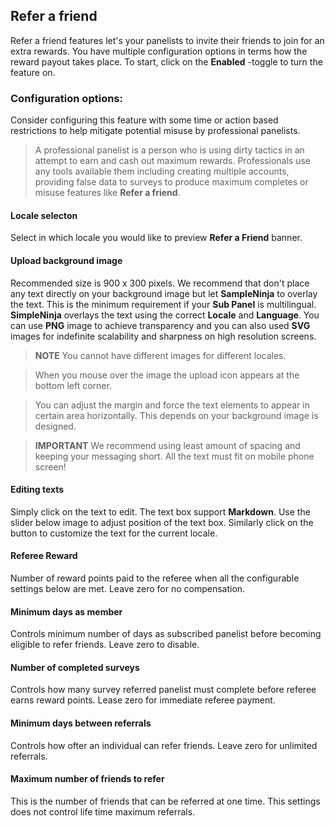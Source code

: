 ## Refer a friend

Refer a friend features let's your panelists to invite their friends to join for an extra rewards. You have multiple configuration options in terms how the reward payout takes place. To start, click on the **Enabled** -toggle to turn the feature on.

### Configuration options:

Consider configuring this feature with some time or action based restrictions to help mitigate potential misuse by professional panelists. 

> A professional panelist is a person who is using dirty tactics in an attempt to earn and cash out maximum rewards. Professionals use any tools available them including creating multiple accounts, providing false data to surveys to produce maximum completes or misuse features like **Refer a friend**. 
 
#### Locale selecton
Select in which locale you would like to preview **Refer a Friend** banner.

#### Upload background image
Recommended size is 900 x 300 pixels. We recommend that don't place any text directly on your background image but let **SampleNinja** to overlay the text. This is the minimum requirement if your **Sub Panel** is multilingual. **SimpleNinja** overlays the text using the correct **Locale** and **Language**. You can use **PNG** image to achieve transparency and you can also used **SVG** images for indefinite scalability and sharpness on high resolution screens.

> **NOTE** You cannot have different images for different locales. 

> When you mouse over the image the upload icon appears at the bottom left corner.

> You can adjust the margin and force the text elements to appear in certain area horizontally. This depends on your background image is designed. 

> **IMPORTANT** We recommend using least amount of spacing and keeping your messaging short. All the text must fit on mobile phone screen!  

#### Editing texts
Simply click on the text to edit. The text box support **Markdown**. Use the slider below image to adjust position of the text box. Similarly click on the button to customize the text for the current locale.

#### Referee Reward
Number of reward points paid to the referee when all the configurable settings below are met. Leave zero for no compensation.

#### Minimum days as member
Controls minimum number of days as subscribed panelist before becoming eligible to refer friends. Leave zero to disable.

#### Number of completed surveys
Controls how many survey referred panelist must complete before referee earns reward points. Lease zero for immediate referee payment.

#### Minimum days between referrals
Controls how ofter an individual can refer friends. Leave zero for unlimited referrals.

#### Maximum number of friends to refer
This is the number of friends that can be referred at one time. This settings does not control life time maximum referrals.

